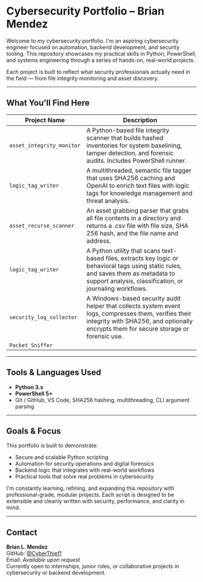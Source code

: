 # Cybersecurity Portfolio – Brian Mendez

Welcome to my cybersecurity portfolio. I'm an aspiring cybersecurity engineer focused on automation, backend development, and security tooling. This repository showcases my practical skills in Python, PowerShell, and systems engineering through a series of hands-on, real-world projects.

Each project is built to reflect what security professionals actually need in the field — from file integrity monitoring and asset discovery.

---

## What You'll Find Here

| Project Name             | Description                                                                 |
|--------------------------|-----------------------------------------------------------------------------|
| `asset_integrity_monitor` | A Python-based file integrity scanner that builds hashed inventories for system baselining, tamper detection, and forensic audits. Includes PowerShell runner. |
| `logic_tag_writer`        | A multithreaded, semantic file tagger that uses SHA256 caching and OpenAI to enrich text files with logic tags for knowledge management and threat analysis. |
| `asset_recurse_scanner`   | An asset grabbing parser that grabs all file contents in a directory and returns a .csv file with file size, SHA 256 hash, and the file name and address.|
| `logic_tag_writer`        | A Python utility that scans text-based files, extracts key logic or behavioral tags using static rules, and saves them as metadata to support analysis, classification, or journaling workflows.|
| `security_log_collector`  | A Windows-based security audit helper that collects system event logs, compresses them, verifies their integrity with SHA256, and optionally encrypts them for secure storage or forensic use.|
| `Packet_Sniffer`          | |
---

## Tools & Languages Used

- **Python 3.x**  
- **PowerShell 5+**    
- Git / GitHub, VS Code, SHA256 hashing, multithreading, CLI argument parsing

---

## Goals & Focus

This portfolio is built to demonstrate:

- Secure and scalable Python scripting
- Automation for security operations and digital forensics
- Backend logic that integrates with real-world workflows
- Practical tools that solve real problems in cybersecurity

I'm constantly learning, refining, and expanding this repository with professional-grade, modular projects. Each script is designed to be extensible and cleanly written with security, performance, and clarity in mind.

---

## Contact

**Brian L. Mendez**  
GitHub: [@CyberThief1](https://github.com/CyberThief1)  
Email: _Available upon request_  
Currently open to internships, junior roles, or collaborative projects in cybersecurity or backend development.

